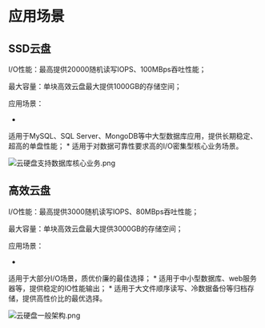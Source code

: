 # **应用场景**

## **SSD云盘**

I/O性能：最高提供20000随机读写IOPS、100MBps吞吐性能；

最大容量：单块高效云盘最大提供1000GB的存储空间；

应用场景：

* 
适用于MySQL、SQL Server、MongoDB等中大型数据库应用，提供长期稳定、超高的单盘性能；
* 
适用于对数据可靠性要求高的I/O密集型核心业务场景。

![云硬盘支持数据库核心业务.png](https://img1.jcloudcs.com/cms/cd20d503-4c68-44b3-a1a1-acb98f8eabcb20170906174824.png)

## **高效云盘**

I/O性能：最高提供3000随机读写IOPS、80MBps吞吐性能；

最大容量：单块高效云盘最大提供3000GB的存储空间；

应用场景：

* 
适用于大部分I/O场景，质优价廉的最佳选择；
* 
适用于中小型数据库、web服务器等，提供稳定的IO性能输出；
* 
适用于大文件顺序读写、冷数据备份等归档存储，提供高性价比的最优选择。

![云硬盘一般架构.png](https://img1.jcloudcs.com/cms/15e92916-c20f-4962-9e3a-3a2d6f1804be20170906174919.png)